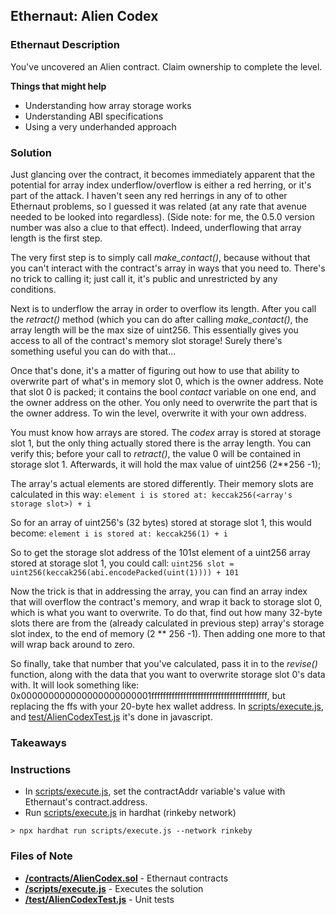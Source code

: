 ## Ethernaut: Alien Codex

### Ethernaut Description
You've uncovered an Alien contract. Claim ownership to complete the level.

**Things that might help**

* Understanding how array storage works
* Understanding ABI specifications
* Using a very underhanded approach

### Solution 
Just glancing over the contract, it becomes immediately apparent that the potential for array index underflow/overflow is either a red herring, or it's part of the attack. I haven't seen any red herrings in any of to other Ethernaut problems, so I guessed it was related (at any rate that avenue needed to be looked into regardless).
(Side note: for me, the 0.5.0 version number was also a clue to that effect). Indeed, underflowing that array length is the first step. 

The very first step is to simply call _make_contact()_, because without that you can't interact with the contract's array in ways that you need to. There's no trick to calling it; just call it, it's public and unrestricted by any conditions. 

Next is to underflow the array in order to overflow its length. After you call the _retract()_ method (which you can do after calling _make_contact()_, the array length will be the max size of uint256. This essentially gives you access to all of the contract's memory slot storage! Surely there's something useful you can do with that... 

Once that's done, it's a matter of figuring out how to use that ability to overwrite part of what's in memory slot 0, which is the owner address. Note that slot 0 is packed; it contains the bool _contact_ variable on one end, and the owner address on the other. You only need to overwrite the part that is the owner address. To win the level, overwrite it with your own address. 

You must know how arrays are stored. The _codex_ array is stored at storage slot 1, but the only thing actually stored there is the array length. You can verify this; before your call to _retract()_, the value 0 will be contained in storage slot 1. Afterwards, it will hold the max value of uint256 (2**256 -1); 

The array's actual elements are stored differently. Their memory slots are calculated in this way: 
`element i is stored at: keccak256(<array's storage slot>) + i`
  
So for an array of uint256's (32 bytes) stored at storage slot 1, this would become: 
`element i is stored at: keccak256(1) + i`

So to get the storage slot address of the 101st element of a uint256 array stored at storage slot 1, you could call: 
`uint256 slot = uint256(keccak256(abi.encodePacked(uint(1)))) + 101` 

Now the trick is that in addressing the array, you can find an array index that will overflow the contract's memory, and wrap it back to storage slot 0, which is what you want to overwrite. To do that, find out how many 32-byte slots there are from the (already calculated in previous step) array's storage slot index, to the end of memory (2 ** 256 -1). Then adding one more to that will wrap back around to zero. 

So finally, take that number that you've calculated, pass it in to the _revise()_ function, along with the data that you want to overwrite storage slot 0's data with. It will look something like: 0x000000000000000000000001ffffffffffffffffffffffffffffffffffffffff, but replacing the ffs with your 20-byte hex wallet address. In [scripts/execute.js](scripts/execute.js), and [test/AlienCodexTest.js](/test/AlienCodexTest.js) it's done in javascript. 


### Takeaways

### Instructions
- In [scripts/execute.js](scripts/execute.js), set the contractAddr variable's value with Ethernaut's contract.address. 
- Run [scripts/execute.js](scripts/execute.js) in hardhat (rinkeby network)

`> npx hardhat run scripts/execute.js --network rinkeby`

### Files of Note
- **[/contracts/AlienCodex.sol](/contracts/AlienCodex.sol)** - Ethernaut contracts 
- **[/scripts/execute.js](/scripts/execute.js)** - Executes the solution 
- **[/test/AlienCodexTest.js](/test/AlienCodexTest.js)** - Unit tests 

